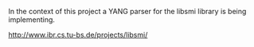 In the context of this project a YANG parser for the libsmi library is being implementing.

http://www.ibr.cs.tu-bs.de/projects/libsmi/